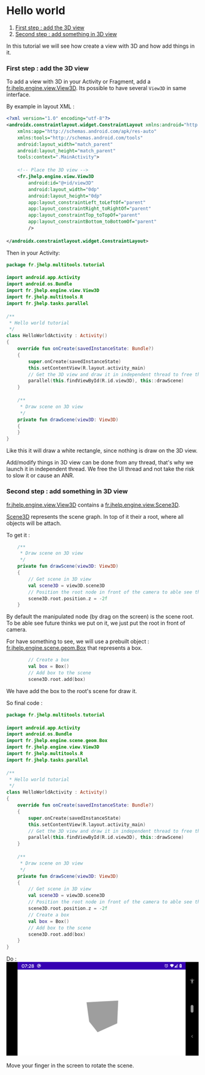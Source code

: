 # Hello world 

1. [First step : add the 3D view](#first-step--add-the-3d-view)
1. [Second step : add something in 3D view](#second-step--add-something-in-3d-view)

In this tutorial we will see how create a view with 3D and how add things in it.

### First step : add the 3D view

To add a view with 3D in your Activity or Fragment, add a [fr.jhelp.engine.view.View3D](../../main/java/fr/jhelp/engine/view/View3D.kt).
Its possible to have several `View3D` in same interface.

By example in layout XML :
````XML
<?xml version="1.0" encoding="utf-8"?>
<androidx.constraintlayout.widget.ConstraintLayout xmlns:android="http://schemas.android.com/apk/res/android"
    xmlns:app="http://schemas.android.com/apk/res-auto"
    xmlns:tools="http://schemas.android.com/tools"
    android:layout_width="match_parent"
    android:layout_height="match_parent"
    tools:context=".MainActivity">

    <!-- Place the 3D view -->
    <fr.jhelp.engine.view.View3D
        android:id="@+id/view3D"
        android:layout_width="0dp"
        android:layout_height="0dp"
        app:layout_constraintLeft_toLeftOf="parent"
        app:layout_constraintRight_toRightOf="parent"
        app:layout_constraintTop_toTopOf="parent"
        app:layout_constraintBottom_toBottomOf="parent"
        />

</androidx.constraintlayout.widget.ConstraintLayout>
````

Then in your Activity:
````kotlin
package fr.jhelp.multitools.tutorial

import android.app.Activity
import android.os.Bundle
import fr.jhelp.engine.view.View3D
import fr.jhelp.multitools.R
import fr.jhelp.tasks.parallel

/**
 * Hello world tutorial
 */
class HelloWorldActivity : Activity()
{
    override fun onCreate(savedInstanceState: Bundle?)
    {
        super.onCreate(savedInstanceState)
        this.setContentView(R.layout.activity_main)
        // Get the 3D view and draw it in independent thread to free the UI thread
        parallel(this.findViewById(R.id.view3D), this::drawScene)
    }

    /**
     * Draw scene on 3D view
     */
    private fun drawScene(view3D: View3D)
    {
    }
}
````

Like this it will draw a white rectangle, since nothing is draw on the 3D view.

Add/modify things in 3D view can be done from any thread, that's why we launch it in independent thread.
We free the UI thread and not take the risk to slow it or cause an ANR.

### Second step : add something in 3D view

[fr.jhelp.engine.view.View3D](../../main/java/fr/jhelp/engine/view/View3D.kt) contains a [fr.jhelp.engine.view.Scene3D](../../main/java/fr/jhelp/engine/scene/Scene3D.kt).

[Scene3D](../../main/java/fr/jhelp/engine/scene/Scene3D.kt) represents the scene graph. In top of it their a root, 
where all objects will be attach.

To get it :

````kotlin
    /**
     * Draw scene on 3D view
     */
    private fun drawScene(view3D: View3D)
    {
        // Get scene in 3D view
        val scene3D = view3D.scene3D
        // Position the root node in front of the camera to able see the scene
        scene3D.root.position.z = -2f
    }
````

By default the manipulated node (by drag on the screen) is the scene root.
To be able see future thinks we put on it, we just put the root in front of camera.

For have something to see, we will use a prebuilt object : [fr.jhelp.engine.scene.geom.Box](../../main/java/fr/jhelp/engine/scene/geom/Box.kt)
that represents a box.

````kotlin
        // Create a box
        val box = Box()
        // Add box to the scene
        scene3D.root.add(box)
````

We have add the box to the root's scene for draw it.

So final code :

````kotlin
package fr.jhelp.multitools.tutorial

import android.app.Activity
import android.os.Bundle
import fr.jhelp.engine.scene.geom.Box
import fr.jhelp.engine.view.View3D
import fr.jhelp.multitools.R
import fr.jhelp.tasks.parallel

/**
 * Hello world tutorial
 */
class HelloWorldActivity : Activity()
{
    override fun onCreate(savedInstanceState: Bundle?)
    {
        super.onCreate(savedInstanceState)
        this.setContentView(R.layout.activity_main)
        // Get the 3D view and draw it in independent thread to free the UI thread
        parallel(this.findViewById(R.id.view3D), this::drawScene)
    }

    /**
     * Draw scene on 3D view
     */
    private fun drawScene(view3D: View3D)
    {
        // Get scene in 3D view
        val scene3D = view3D.scene3D
        // Position the root node in front of the camera to able see the scene
        scene3D.root.position.z = -2f
        // Create a box
        val box = Box()
        // Add box to the scene
        scene3D.root.add(box)
    }
}
````

Do :
![Hello world](preview_hello_world.png)

Move your finger in the screen to rotate the scene.